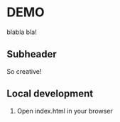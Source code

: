 # DEMO

blabla bla!
 ## Subheader

 So creative!


## Local development

1. Open index.html in your browser